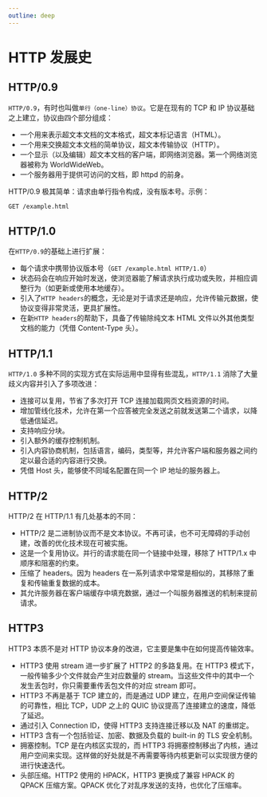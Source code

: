 ```yaml
---
outline: deep
---
```


# HTTP 发展史

## HTTP/0.9

`HTTP/0.9`，有时也叫做`单行（one-line）协议`。它是在现有的 TCP 和 IP 协议基础之上建立，协议由四个部分组成：

- 一个用来表示超文本文档的文本格式，超文本标记语言（HTML）。
- 一个用来交换超文本文档的简单协议，超文本传输协议（HTTP）。
- 一个显示（以及编辑）超文本文档的客户端，即网络浏览器。第一个网络浏览器被称为 WorldWideWeb。
- 一个服务器用于提供可访问的文档，即 httpd 的前身。

HTTP/0.9 极其简单：请求由单行指令构成，没有版本号。示例：

```bash
GET /example.html
```

## HTTP/1.0

在`HTTP/0.9`的基础上进行扩展：

- 每个请求中携带协议版本号（`GET /example.html HTTP/1.0`）
- 状态码会在响应开始时发送，使浏览器能了解请求执行成功或失败，并相应调整行为（如更新或使用本地缓存）。
- 引入了`HTTP headers`的概念，无论是对于请求还是响应，允许传输元数据，使协议变得非常灵活，更具扩展性。
- 在新`HTTP headers`的帮助下，具备了传输除纯文本 HTML 文件以外其他类型文档的能力（凭借 Content-Type 头）。

## HTTP/1.1

`HTTP/1.0` 多种不同的实现方式在实际运用中显得有些混乱，`HTTP/1.1` 消除了大量歧义内容并引入了多项改进：

- 连接可以复用，节省了多次打开 TCP 连接加载网页文档资源的时间。
- 增加管线化技术，允许在第一个应答被完全发送之前就发送第二个请求，以降低通信延迟。
- 支持响应分块。
- 引入额外的缓存控制机制。
- 引入内容协商机制，包括语言，编码，类型等，并允许客户端和服务器之间约定以最合适的内容进行交换。
- 凭借 Host 头，能够使不同域名配置在同一个 IP 地址的服务器上。

## HTTP/2

HTTP/2 在 HTTP/1.1 有几处基本的不同：

- HTTP/2 是二进制协议而不是文本协议。不再可读，也不可无障碍的手动创建，改善的优化技术现在可被实施。
- 这是一个复用协议。并行的请求能在同一个链接中处理，移除了 HTTP/1.x 中顺序和阻塞的约束。
- 压缩了 headers。因为 headers 在一系列请求中常常是相似的，其移除了重复和传输重复数据的成本。
- 其允许服务器在客户端缓存中填充数据，通过一个叫服务器推送的机制来提前请求。

## HTTP3

HTTP3 本质不是对 HTTP 协议本身的改进，它主要是集中在如何提高传输效率。

- HTTP3 使用 stream 进一步扩展了 HTTP2 的多路复用。在 HTTP3 模式下，一般传输多少个文件就会产生对应数量的 stream。当这些文件中的其中一个发生丢包时，你只需要重传丢包文件的对应 stream 即可。
- HTTP3 不再是基于 TCP 建立的，而是通过 UDP 建立，在用户空间保证传输的可靠性，相比 TCP，UDP 之上的 QUIC 协议提高了连接建立的速度，降低了延迟。
- 通过引入 Connection ID，使得 HTTP3 支持连接迁移以及 NAT 的重绑定。
- HTTP3 含有一个包括验证、加密、数据及负载的 built-in 的 TLS 安全机制。
- 拥塞控制。TCP 是在内核区实现的，而 HTTP3 将拥塞控制移出了内核，通过用户空间来实现。这样做的好处就是不再需要等待内核更新可以实现很方便的进行快速迭代。
- 头部压缩。HTTP2 使用的 HPACK，HTTP3 更换成了兼容 HPACK 的 QPACK 压缩方案。QPACK 优化了对乱序发送的支持，也优化了压缩率。

